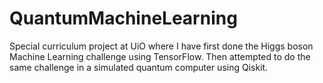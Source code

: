 # QuantumMachineLearning
Special curriculum project at UiO where I have first done the Higgs boson Machine Learning challenge using TensorFlow. Then attempted to do the same challenge in a simulated quantum computer using Qiskit.
